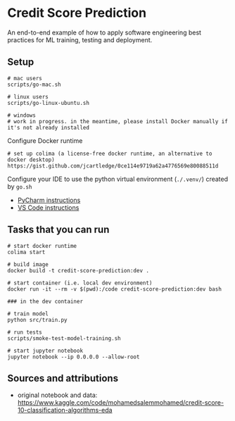 # Credit Score Prediction

An end-to-end example of how to apply software engineering best practices for ML training, testing and deployment.

## Setup

```shell script
# mac users
scripts/go-mac.sh

# linux users
scripts/go-linux-ubuntu.sh

# windows
# work in progress. in the meantime, please install Docker manually if it's not already installed
```

Configure Docker runtime
```shell
# set up colima (a license-free docker runtime, an alternative to docker desktop)
https://gist.github.com/jcartledge/0ce114e9719a62a4776569e80088511d
```

Configure your IDE to use the python virtual environment (`./.venv/`) created by `go.sh` 
- [PyCharm instructions](https://www.jetbrains.com/help/pycharm/creating-virtual-environment.html#existing-environment)
- [VS Code instructions](https://code.visualstudio.com/docs/python/environments)

## Tasks that you can run

```shell script
# start docker runtime
colima start

# build image
docker build -t credit-score-prediction:dev .

# start container (i.e. local dev environment)
docker run -it --rm -v $(pwd):/code credit-score-prediction:dev bash

### in the dev container

# train model
python src/train.py 

# run tests
scripts/smoke-test-model-training.sh

# start jupyter notebook
jupyter notebook --ip 0.0.0.0 --allow-root
```

## Sources and attributions

- original notebook and data: https://www.kaggle.com/code/mohamedsalemmohamed/credit-score-10-classification-algorithms-eda